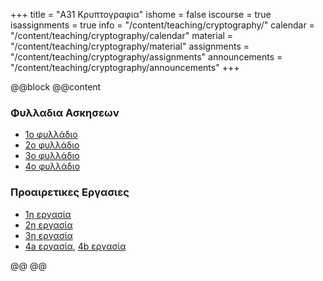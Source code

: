 +++
title = "Α31 Κρυπτογραφια"
ishome = false
iscourse = true
isassignments = true
info = "/content/teaching/cryptography/"
calendar = "/content/teaching/cryptography/calendar"
material = "/content/teaching/cryptography/material"
assignments = "/content/teaching/cryptography/assignments"
announcements = "/content/teaching/cryptography/announcements"
+++

@@block
@@content

### Φυλλαδια Ασκησεων
- [1ο φυλλάδιο](../crypto-assign-2022-1.pdf)
- [2ο φυλλάδιο](../crypto-assign-2022-2.pdf)
- [3ο φυλλάδιο](../crypto-assign-2022-3.pdf)
- [4ο φυλλάδιο](../crypto-assign-2022-4.pdf)


### Προαιρετικες Εργασιες
- [1η εργασία](../assign-1)
- [2η εργασία](../assign-2)
- [3η εργασία](../assign-3)
- [4a εργασία](../assign-4a), [4b εργασία](../assign-4b) 

@@
@@
